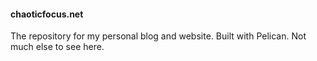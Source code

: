 #### chaoticfocus.net

The repository for my personal blog and website. Built with Pelican. Not much else to see here.

